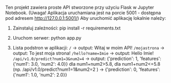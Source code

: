 Ten projekt zawiera proste API stworzone przy użyciu Flask w Jupyter Notebook. 
(Uwaga! Aplikacja uruchamiana jest na porcie 5001 - dostępna pod adresem http://127.0.0.1:5001/)
Aby uruchomić aplikację lokalnie należy:

1. Zainstaluj zależności:
pip install -r requirements.txt

2. Uruchom serwer:
python app.py

3. Lista podstron w aplikacji:
`/` -> output: Witaj w moim API!
`/mojastrona` -> output: To jest moja strona!
`/hello?name=Imie` -> output: Hello Imie!
`/api/v1.0/predict?num1=3&num2=4` -> output: {'prediction': 1, 'features': {'num1': 3.0, 'num2': 4.0}} dla num1+num2>5.8, dla num1+num2<=5.8 (np. /api/v1.0/predict?num1=1&num2=2 ) -> {'prediction': 0, 'features': {'num1': 1.0, 'num2': 2.0}}
